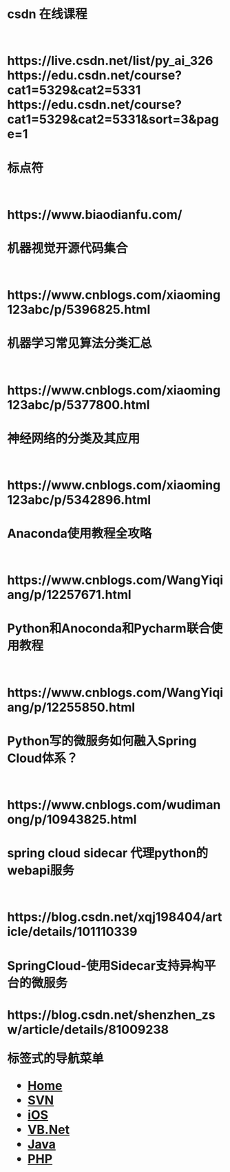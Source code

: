 <h1>csdn 在线课程<h1></br>
https://live.csdn.net/list/py_ai_326
https://edu.csdn.net/course?cat1=5329&cat2=5331
https://edu.csdn.net/course?cat1=5329&cat2=5331&sort=3&page=1
<h1>标点符<h1></br>
https://www.biaodianfu.com/
<h1>机器视觉开源代码集合 <h1></br>
https://www.cnblogs.com/xiaoming123abc/p/5396825.html
<h1>机器学习常见算法分类汇总 <h1></br>
https://www.cnblogs.com/xiaoming123abc/p/5377800.html
<h1>神经网络的分类及其应用 <h1></br>
https://www.cnblogs.com/xiaoming123abc/p/5342896.html
<h1>Anaconda使用教程全攻略 <h1></br>
https://www.cnblogs.com/WangYiqiang/p/12257671.html
<h1>Python和Anoconda和Pycharm联合使用教程  <h1></br>
https://www.cnblogs.com/WangYiqiang/p/12255850.html
<h1>Python写的微服务如何融入Spring Cloud体系？  <h1></br>
https://www.cnblogs.com/wudimanong/p/10943825.html
<h1>spring cloud sidecar 代理python的webapi服务  <h1></br>
https://blog.csdn.net/xqj198404/article/details/101110339
<h1>SpringCloud-使用Sidecar支持异构平台的微服务 <h1></hr>
https://blog.csdn.net/shenzhen_zsw/article/details/81009238
<!DOCTYPE html>
<html>
<head>
	<meta charset="utf-8"> 
	<title>Bootstrap 实例 - 标签式的导航菜单</title>
	<link rel="stylesheet" href="https://cdn.staticfile.org/twitter-bootstrap/3.3.7/css/bootstrap.min.css">  
	<script src="https://cdn.staticfile.org/jquery/2.1.1/jquery.min.js"></script>
	<script src="https://cdn.staticfile.org/twitter-bootstrap/3.3.7/js/bootstrap.min.js"></script>
</head>
<body>

<p>标签式的导航菜单</p>
<ul class="nav nav-tabs">
	<li class="active"><a href="#">Home</a></li>
	<li><a href="#">SVN</a></li>
	<li><a href="#">iOS</a></li>
	<li><a href="#">VB.Net</a></li>
	<li><a href="#">Java</a></li>
	<li><a href="#">PHP</a></li>
</ul>

</body>
</html>
